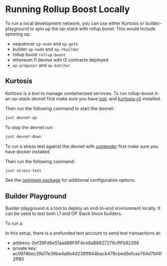# Running Rollup Boost Locally

To run a local development network, you can use either Kurtosis or builder-playground to spin up the op-stack with rollup boost. This would include spinning up:

- sequencer `op-node` and `op-geth`
- builder `op-node` and `op-rbuilder`
- rollup boost `rollup-boost`
- ethereum l1 devnet with l2 contracts deployed
- `op-proposer` and `op-batcher`

## Kurtosis

Kurtosis is a tool to manage containerized services. To run rollup-boost in an op-stack devnet first make sure you have [just](https://github.com/casey/just), and [kurtosis-cli](https://docs.kurtosis.com/install/) installed.

Then run the following command to start the devnet:

```sh
just devnet-up
```

To stop the devnet run:

```sh
just devnet-down
```

To run a stress test against the devnet with [contender](https://github.com/flashbots/contender) first make sure you have docker installed.

Then run the following command:

```sh
just stress-test
```

See the [optimism package](https://github.com/ethpandaops/optimism-package/blob/main/README.md#configuration) for additional configuration options.

## Builder Playground

Builder playground is a tool to deploy an end-to-end environment locally. It can be used to test both L1 and OP Stack block builders.

To run a 

In this setup, there is a prefunded test account to send test transactions at:

- address: 0xf39Fd6e51aad88F6F4ce6aB8827279cffFb92266
- private key: ac0974bec39a17e36ba4a6b4d238ff944bacb478cbed5efcae784d7bf4f2ff80
